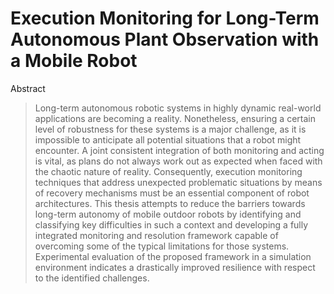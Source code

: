 # Execution Monitoring for Long-Term Autonomous Plant Observation with a Mobile Robot

Abstract

> Long-term autonomous robotic systems in highly dynamic real-world applications are becoming a reality. Nonetheless, ensuring a certain level of robustness for these systems is a major challenge, as it is impossible to anticipate all potential situations that a robot might encounter. A joint consistent integration of both monitoring and acting is vital, as plans do not always work out as expected when faced with the chaotic nature of reality. Consequently, execution monitoring techniques that address unexpected problematic situations by means of recovery mechanisms must be an essential component of robot architectures. This thesis attempts to reduce the barriers towards long-term autonomy of mobile outdoor robots by identifying and classifying key difficulties in such a context and developing a fully integrated monitoring and resolution framework capable of overcoming some of the typical limitations for those systems. Experimental evaluation of the proposed framework in a simulation environment indicates a drastically improved resilience with respect to the identified challenges.

